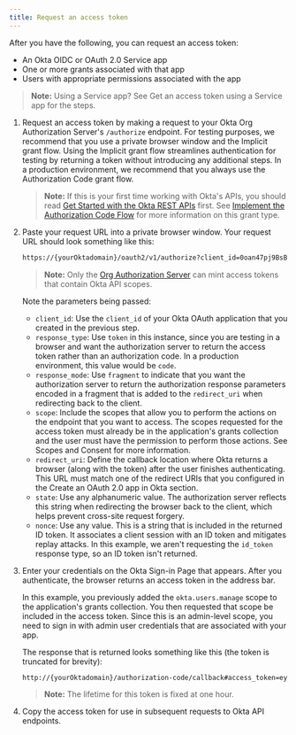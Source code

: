 ```yaml
---
title: Request an access token
---
```

After you have the following, you can request an access token:

* An Okta OIDC or OAuth 2.0 Service app
* One or more grants associated with that app
* Users with appropriate permissions associated with the app

> **Note:** Using a Service app? See <GuideLink link="../get-access-token-using-service-app">Get an access token using a Service app</GuideLink> for the steps.

1. Request an access token by making a request to your Okta Org Authorization Server's `/authorize` endpoint. For testing purposes, we recommend that you use a private browser window and the Implicit grant flow. Using the Implicit grant flow streamlines authentication for testing by returning a token without introducing any additional steps. In a production environment, we recommend that you always use the Authorization Code grant flow.

    > **Note:** If this is your first time working with Okta's APIs, you should read [Get Started with the Okta REST APIs](https://developer.okta.com/code/rest/) first. See [Implement the Authorization Code Flow](/docs/guides/implement-auth-code/) for more information on this grant type.

2. Paste your request URL into a private browser window. Your request URL should look something like this:

    ```bash
    https://{yourOktadomain}/oauth2/v1/authorize?client_id=0oan47pj9BsB30h7&response_type=token&response_mode=fragment&scope=okta.users.manage&redirect_uri={yourConfiguredRedirectUri}&nonce=UBGW&state=1234
    ```

    > **Note:** Only the [Org Authorization Server](/docs/concepts/auth-servers) can mint access tokens that contain Okta API scopes.

    Note the parameters being passed:

    * `client_id`: Use the `client_id` of your Okta OAuth application that you created in the <GuideLink link="../create-oauth-app">previous step</GuideLink>.
    * `response_type`: Use `token` in this instance, since you are testing in a browser and want the authorization server to return the access token rather than an authorization code. In a production environment, this value would be `code`.
    * `response_mode`: Use `fragment` to indicate that you want the authorization server to return the authorization response parameters encoded in a fragment that is added to the `redirect_uri` when redirecting back to the client.
    * `scope`: Include the scopes that allow you to perform the actions on the endpoint that you want to access. The scopes requested for the access token must already be in the application's grants collection and the user must have the permission to perform those actions. See Scopes and Consent for more information.
    * `redirect_uri`: Define the callback location where Okta returns a browser (along with the token) after the user finishes authenticating. This URL must match one of the redirect URIs that you configured in the <GuideLink link="../create-an-OAuth-2.0-app-in-okta">Create an OAuth 2.0 app in Okta</GuideLink> section.
    * `state`: Use any alphanumeric value. The authorization server reflects this string when redirecting the browser back to the client, which helps prevent cross-site request forgery.
    * `nonce`: Use any value. This is a string that is included in the returned ID token. It associates a client session with an ID token and mitigates replay attacks. In this example, we aren't requesting the `id_token` response type, so an ID token isn't returned.

3. Enter your credentials on the Okta Sign-in Page that appears. After you authenticate, the browser returns an access token in the address bar.

    In this example, you previously added the `okta.users.manage` scope to the application's grants collection. You then requested that scope be included in the access token. Since this is an admin-level scope, you need to sign in with admin user credentials that are associated with your app.

    The response that is returned looks something like this (the token is truncated for brevity):

    ```bash
    http://{yourOktadomain}/authorization-code/callback#access_token=eyJraWQiOiJEa1lUbmhTdkd5OEJk.......Y5D6XGtoken_type=Bearer&expires_in=3600&scope=openid+okta.users.manage&state=1234
    ```

    > **Note:** The lifetime for this token is fixed at one hour.

4. Copy the access token for use in subsequent <GuideLink link="../save-access-token">requests to Okta API endpoints</GuideLink>.

<NextSectionLink/>
